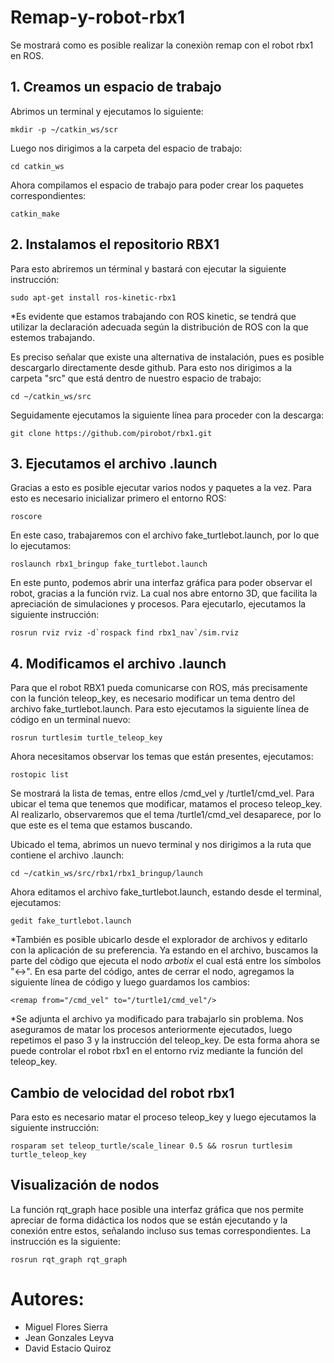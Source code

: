 # Remap-y-robot-rbx1
Se mostrará como es posible realizar la conexiòn remap con el robot rbx1 en ROS.
## 1. Creamos un espacio de trabajo
Abrimos un terminal y ejecutamos lo siguiente:
```
mkdir -p ~/catkin_ws/scr
```
Luego nos dirigimos a la carpeta del espacio de trabajo:
```
cd catkin_ws
```
Ahora compilamos el espacio de trabajo para poder crear los paquetes correspondientes:
```
catkin_make
```
## 2. Instalamos el repositorio RBX1
Para esto abriremos un términal y bastará con ejecutar la siguiente instrucción: 
```
sudo apt-get install ros-kinetic-rbx1
```
*Es evidente que estamos trabajando con ROS kinetic, se tendrá que utilizar la declaración adecuada según la distribución de ROS con la que estemos trabajando.

Es preciso señalar que existe una alternativa de instalación, pues es posible descargarlo directamente desde github.
Para esto nos dirigimos a la carpeta "src" que está dentro de nuestro espacio de trabajo:
```
cd ~/catkin_ws/src
```
Seguidamente ejecutamos la siguiente línea para proceder con la descarga:
```
git clone https://github.com/pirobot/rbx1.git
```
## 3. Ejecutamos el archivo .launch
Gracias a esto es posible ejecutar varios nodos y paquetes a la vez. 
Para esto es necesario inicializar primero el entorno ROS:
```
roscore
``` 
En este caso, trabajaremos con el archivo fake_turtlebot.launch, por lo que lo ejecutamos:
```
roslaunch rbx1_bringup fake_turtlebot.launch
```
En este punto, podemos abrir una interfaz gráfica para poder observar el robot, gracias a la función rviz. La cual nos abre entorno 3D, que facilita la apreciación de simulaciones y procesos. Para ejecutarlo, ejecutamos la siguiente instrucción:
```
rosrun rviz rviz -d`rospack find rbx1_nav`/sim.rviz
```  

## 4. Modificamos el archivo .launch
Para que el robot RBX1 pueda comunicarse con ROS, más precisamente con la función teleop_key, es necesario modificar un tema dentro del archivo fake_turtlebot.launch. 
Para esto ejecutamos la siguiente línea de código en un terminal nuevo:
```
rosrun turtlesim turtle_teleop_key
```
Ahora necesitamos observar los temas que están presentes, ejecutamos:
```
rostopic list
```
Se mostrará la lista de temas, entre ellos /cmd_vel y /turtle1/cmd_vel.
Para ubicar el tema que tenemos que modificar, matamos el proceso teleop_key. 
Al realizarlo, observaremos que el tema /turtle1/cmd_vel desaparece, por lo que este es el tema que estamos buscando.

Ubicado el tema, abrimos un nuevo terminal y nos dirigimos a la ruta que contiene el archivo .launch:
```
cd ~/catkin_ws/src/rbx1/rbx1_bringup/launch
```
Ahora editamos el archivo fake_turtlebot.launch, estando desde el terminal, ejecutamos:
```
gedit fake_turtlebot.launch
```
*También es posible ubicarlo desde el explorador de archivos y editarlo con la aplicación de su preferencia.
Ya estando en el archivo, buscamos la parte del còdigo que ejecuta el nodo _arbotix_ el cual está entre los símbolos "<->". En esa parte del código, antes de cerrar el nodo, agregamos la siguiente línea de código y luego guardamos los cambios:
```
<remap from="/cmd_vel" to="/turtle1/cmd_vel"/>
```
*Se adjunta el archivo ya modificado para trabajarlo sin problema.
Nos aseguramos de matar los procesos anteriormente ejecutados, luego repetimos el paso 3 y la instrucción del teleop_key.
De esta forma ahora se puede controlar el robot rbx1 en el entorno rviz mediante la función del teleop_key.   

## Cambio de velocidad del robot rbx1
Para esto es necesario matar el proceso teleop_key y luego ejecutamos la siguiente instrucción:

```
rosparam set teleop_turtle/scale_linear 0.5 && rosrun turtlesim turtle_teleop_key
```
## Visualización de nodos
La función rqt_graph hace posible una interfaz gráfica que nos permite apreciar de forma didáctica los nodos que se están ejecutando y la conexión entre estos, señalando incluso sus temas correspondientes. La instrucción es la siguiente:
```
rosrun rqt_graph rqt_graph
```

# Autores: 
- Miguel Flores Sierra  
- Jean Gonzales Leyva
- David Estacio Quiroz 

